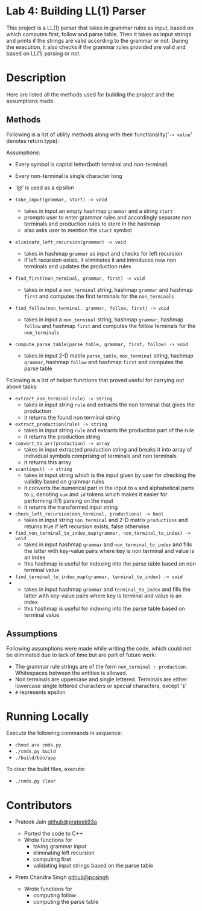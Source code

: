 # Lab 4: Building LL(1) Parser

This project is a LL(1) parser that takes in grammar rules as input, based on which computes first, follow and parse table. Then it takes as input strings and prints if the strings are valid according to the grammar or not.
During the execution, it also checks if the grammar rules provided are valid and based on LL(1) parsing or not.

# Description
Here are listed all the methods used for building the project and the assumptions made.

## Methods
Following is a list of utility methods along with their functionality('`-> value`' denotes return type):

Assumptions:
- Every symbol is capital letter(both terminal and non-terminal)
- Every non-terminal is single character long
- '@' is used as a epsilon 

-  `take_input(grammar, start) -> void`
	- takes in input an empty hashmap `grammar` and a string `start`
	- prompts user to enter grammar rules and accordingly separate non terminals and production rules to store in the hashmap
	- also asks user to mention the `start` symbol
- `eliminate_left_recursion(grammar) -> void`
	- takes in hashmap `grammar` as input and checks for left recursion
	- if left recursion exists, it eliminates it and introduces new non terminals and updates the production rules
- `find_first(non_terminal, grammar, first) -> void`
	- takes in input a `non_terminal` string, hashmap `grammar` and hashmap `first` and computes the first terminals for the `non_terminals`
- `find_follow(non_terminal, grammar, follow, first) -> void`
	- takes in input a `non_terminal` string, hashmap `grammar`, hashmap `follow` and hashmap `first` and computes the follow terminals for the `non_terminals`
- `compute_parse_table(parse_table, grammar, first, follow) -> void`
	- takes in input 2-D matrix `parse_table`, `non_terminal` string, hashmap `grammar`, hashmap `follow` and hashmap `first` and computes the parse table

Following is a list of helper functions that proved useful for carrying out above tasks:

- `extract_non_terminal(rule) -> string`
	- takes in input string `rule` and extracts the non terminal that gives the production
	- it returns the found non terminal string
- `extract_production(rule) -> string`
	- takes in input string `rule` and extracts the production part of the rule
	- it returns the production string
- `convert_to_arr(production) -> array`
	- takes in input extracted production string and breaks it into array of individual symbols comprising of terminals and non terminals
	- it returns this array
- `scan(input) -> string`
	- takes in input string which is the input given by user for checking the validity based on grammar rules
	- it converts the numerical part in the input to `n` and alphabetical parts to `i`, denoting `num` and `id` tokens which makes it easier for performing ll(1) parsing on the input
	- it returns the transformed input string
- `check_left_recursion(non_terminal, productions) -> bool`
	- takes in input string `non_terminal` and 2-D matrix `productions` and returns true if left recursion exists, false otherwise
- `find_non_terminal_to_index_map(grammar, non_terminal_to_index) -> void`
	- takes in input hashmap `grammar` and `non_terminal_to_index` and fills the latter with key-value pairs where key is non terminal and value is an index
	- this hashmap is useful for indexing into the parse table based on non terminal value
- `find_terminal_to_index_map(grammar, terminal_to_index) -> void`
- 	- takes in input hashmap `grammar` and `terminal_to_index` and fills the latter with key-value pairs where key is terminal and value is an index
	- this hashmap is useful for indexing into the parse table based on terminal value

## Assumptions
Following assumptions were made while writing the code, which could not be eliminated due to lack of time but are part of future work:

- The grammar rule strings are of the form `non_terminal : production`. Whitespaces between the entities is allowed.
- Non terminals are uppercase and single lettered. Terminals are either lowercase single lettered characters or special characters, except '`$`'
- `#` represents epsilon

# Running Locally
Execute the following commands in sequence:

- `chmod a+x cmds.py`
- `./cmds.py build`
- `./build/bin/app`

To clear the build files, execute:

- `./cmds.py clear`


# Contributors
 - Prateek Jain [github@prateek93a](https://github.com/Prateek93a)
	 - Ported the code to C++
	 - Wrote functions for 
		 - taking grammar input
		 - eliminating left recursion
		 - computing first
		 - validating input strings based on the parse table
		 
- Prem Chandra Singh  [github@pcsingh](https://github.com/pcsingh)
	- Wrote functions for
		- computing follow
        - computing the parse table
